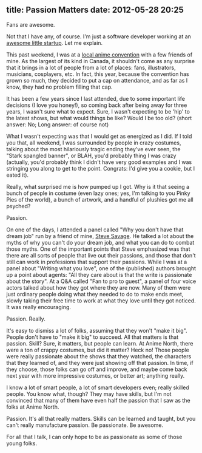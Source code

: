 title: Passion Matters
date: 2012-05-28 20:25
---
Fans are awesome.

Not that I have any, of course. I'm just a software developer working at an [awesome little startup][willet]. Let me explain.

This past weekend, I was at a [local anime convention][animeNorth] with a few friends of mine. As the largest of its kind in Canada, it shouldn't come as any surprise that it brings in a lot of people from a lot of places: fans, illustrators, musicians, cosplayers, etc. In fact, this year, because the convention has grown so much, they decided to put a cap on attendance, and as far as I know, they had no problem filling that cap.

It has been a few years since I last attended, due to some important life decisions (I love you honey!), so coming back after being away for three years, I wasn't sure what to expect. Sure, I wasn't expecting to be 'hip' to the latest shows, but what would things be like? Would I be too old? (short answer: No; Long answer: of course not)

What I wasn't expecting was that I would get as energized as I did. If I told you that, all weekend, I was surrounded by people in crazy costumes, talking about the most hilariously tragic ending they've ever seen, the "Stark spangled banner", or BLAH, you'd probably thing I was crazy (actually, you'd probably think I didn't have very good examples and I was stringing you along to get to the point. Congrats: I'd give you a cookie, but I eated it).

Really, what surprised me is how pumped up I got. Why is it that seeing a bunch of people in costume (even lazy ones; yes, I'm talking to you Pinky Pies of the world), a bunch of artwork, and a handful of plushies got me all psyched?

Passion.

On one of the days, I attended a panel called "Why you don't have that dream job" run by a friend of mine, [Steve Savage][steveSavage]. He talked a lot about the myths of why you can't do your dream job, and what you can do to combat those myths. One of the important points that Steve emphasized was that there are all sorts of people that live out their passions, and those that don't still can work in professions that support their passions. While I was at a panel about "Writing what you love", one of the (published) authors brought up a point about agents: "All they care about is that the write is passionate about the story". At a Q&A called "Fan to pro to guest", a panel of four voice actors talked about how they got where they are now. Many of them were just ordinary people doing what they needed to do to make ends meet, slowly taking their free time to work at what they love until they got noticed. It was really encouraging.

Passion. Really.

It's easy to dismiss a lot of folks, assuming that they won't "make it big". People don't have to "make it big" to succeed. All that matters is that passion. Skill? Sure, it matters, but people can learn. At Anime North, there were a ton of crappy costumes, but did it matter? Heck no! Those people were really passionate about the shows that they watched, the characters that they learned of, and they were just showing off that passion. In time, if they choose, those folks can go off and improve, and maybe come back next year with more impressive costumes, or better art; anything really.

I know a lot of smart people, a lot of smart developers even; really skilled people. You know what, though? They may have skills, but I'm not convinced that many of them have even half the passion that I saw as the folks at Anime North.

Passion. It's all that really matters. Skills can be learned and taught, but you can't really manufacture passion. Be passionate. Be awesome.

For all that I talk, I can only hope to be as passionate as some of those young folks.

[willet]: http://www.willetinc.com "Willet"
[animeNorth]: http://www.animenorth.com "Anime North"
[steveSavage]: http://www.stevensavage.com/ "Steve Savage"
